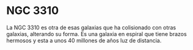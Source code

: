 # NGC 3310

La NGC 3310 es otra de esas galaxias que ha colisionado con otras galaxias,
alterando su forma. Es una galaxia en espiral que tiene brazos hermosos y esta a
unos 40 millones de años luz de distancia.
